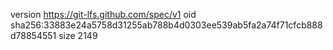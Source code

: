 version https://git-lfs.github.com/spec/v1
oid sha256:33883e24a5758d31255ab788b4d0303ee539ab5fa2a74f71cfcb888d78854551
size 2149
